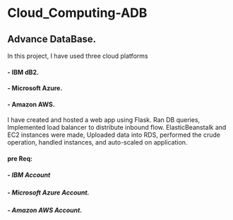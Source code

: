 # Cloud_Computing-ADB
## Advance DataBase.

In this project, I have used three cloud platforms

#### - IBM dB2.

#### - Microsoft Azure.

#### - Amazon AWS.

I have created and hosted a web app using Flask. Ran DB queries, Implemented load balancer to distribute inbound flow. 
ElasticBeanstalk and EC2 instances were made, Uploaded data into RDS, performed the crude operation, handled instances, and auto-scaled on application.

#### pre Req:
##### - IBM Account
##### - Microsoft Azure Account.
##### - Amazon AWS Account.
